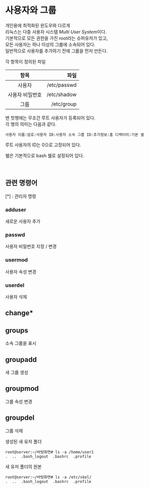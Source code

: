 # 사용자와 그룹
개인용에 최적화된 윈도우와 다르게  
리눅스는 다중 사용자 시스템 *Multi User System*이다.  
기본적으로 모든 권한을 가진 root라는 슈퍼유저가 있고,  
모든 사용자는 하나 이상의 그룹에 소속되어 있다.  
일반적으로 사용자를 추가하기 전에 그룹을 먼저 만든다.

각 항목이 정의된 파일

|항목|파일|
|:--:|--:|
|사용자|/etc/passwd |
|사용자 비밀번호|/etc/shadow|
|그룹|/etc/group|

맨 첫행에는 무조건 루트 사용자가 등록되어 있다.  
각 행의 의미는 다음과 같다.
```
사용자 이름:암호:사용자 ID:사용자 소속 그룹 ID:추가정보:홈 디렉터리:기본 셀
```
루트 사용자의 ID는 0으로 고정되어 있다.

쉘은 기본적으로 bash 쉘로 설정되어 있다.

&nbsp;  

## 관련 명령어
[*] : 관리자 명령

### adduser
새로운 사용자 추가

### passwd
사용자 비밀번호 지정 / 변경

### usermod
사용자 속성 변경

### userdel
사용자 삭제

## change*

## groups
소속 그룹을 표시

## groupadd
새 그룹 생성

## groupmod
그룹 속성 변경

## groupdel
그룹 삭제


생성된 새 유저 폴더
```
root@server:~/바탕화면# ls -a /home/user1
.  ..  .bash_logout  .bashrc  .profile
```

새 유저 폴더의 원본
```
root@server:~/바탕화면# ls -a /etc/skel/
.  ..  .bash_logout  .bashrc  .profile
```
